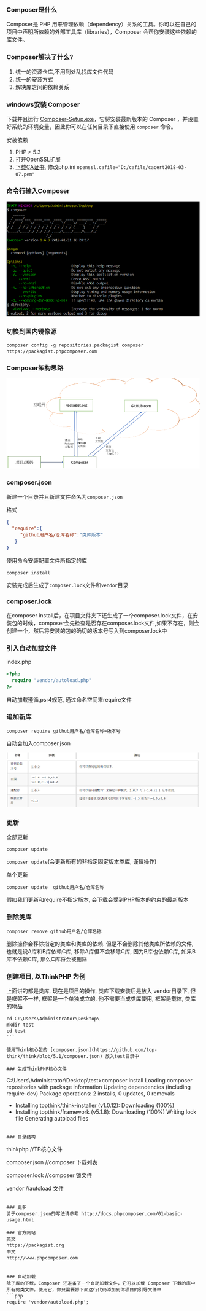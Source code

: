 ### Composer是什么
Composer是 PHP 用来管理依赖（dependency）关系的工具。你可以在自己的项目中声明所依赖的外部工具库（libraries），Composer 会帮你安装这些依赖的库文件。

### Composer解决了什么?
1. 统一的资源仓库,不用到处乱找库文件代码
2. 统一的安装方式
3. 解决库之间的依赖关系


### windows安装 Composer
下载并且运行 [Composer-Setup.exe](https://getcomposer.org/Composer-Setup.exe)，它将安装最新版本的 Composer ，并设置好系统的环境变量，因此你可以在任何目录下直接使用 `composer` 命令。

安装依赖
1. PHP > 5.3
2. 打开OpenSSL扩展
3. [下载CA证书](https://curl.haxx.se/docs/caextract.html), 修改php.ini `openssl.cafile="D:/cafile/cacert2018-03-07.pem"`

### 命令行输入Composer
![](/assets/composer-1.png)

### 切换到国内镜像源
```
composer config -g repositories.packagist composer https://packagist.phpcomposer.com
```

### Composer架构思路
![](/assets/composer.png)

### composer.json
新建一个目录并且新建文件命名为`composer.json`

格式
```json
{
  "require":{
     "github用户名/仓库名称":"类库版本"
   }
}
```

使用命令安装配置文件所指定的库
```
composer install 
```

安装完成后生成了`composer.lock`文件和`vendor`目录

### composer.lock
在composer install后，在项目文件夹下还生成了一个composer.lock文件，在安装包的时候，composer会先检查是否存在composer.lock文件,如果不存在，则会创建一个，然后将安装的包的确切的版本号写入到composer.lock中

### 引入自动加载文件
index.php
```php
<?php
  require "vendor/autoload.php"
?>
```

自动加载遵循,psr4规范, 通过命名空间来require文件

### 追加新库
```
composer require github用户名/仓库名称=版本号
```
自动会加入composer.json

![](/assets/composer-2.png)

### 更新

全部更新
```
composer update 
```
`composer update`(会更新所有的非指定固定版本类库, 谨慎操作)

单个更新
```
composer update  github用户名/仓库名称
```
假如我们更新和require不指定版本, 会下载会受到PHP版本的约束的最新版本

### 删除类库
``` 
composer remove github用户名/仓库名称
```
删除操作会移除指定的类库和类库的依赖. 但是不会删除其他类库所依赖的文件, 也就是说A库和B库依赖C库,
移除A库但不会移除C库, 因为B库也依赖C库, 如果B库不依赖C库, 那么C库将会被删除

### 创建项目, 以ThinkPHP 为例
上面讲的都是类库, 现在是项目的操作, 类库下载安装后是放入 vendor目录下, 但是框架不一样, 框架是一个单独成立的, 他不需要当成类库使用, 框架是载体, 类库的物品
```
cd C:\Users\Administrator\Desktop\
mkdir test
﻿cd test
﻿```

使用Think核心包的 [composer.json](https://github.com/top-think/think/blob/5.1/composer.json) 放入test目录中

### 生成ThinkPHP核心文件
```
C:\Users\Administrator\Desktop\test>composer install
Loading composer repositories with package information
Updating dependencies (including require-dev)
Package operations: 2 installs, 0 updates, 0 removals
 - Installing topthink/think-installer (v1.0.12): Downloading (100%)
 - Installing topthink/framework (v5.1.8): Downloading (100%)
Writing lock file
Generating autoload files
```

### 目录结构

```
thinkphp        //TP核心文件

composer.json   //composer 下载列表

composer.lock   //composer 锁文件

vendor          //autoload 文件
```

### 更多
关于composer.json的写法请参考 http://docs.phpcomposer.com/01-basic-usage.html

### 官方网站
英文
https://packagist.org
中文
http://www.phpcomposer.com


### 自动加载
除了库的下载，Composer 还准备了一个自动加载文件，它可以加载 Composer 下载的库中所有的类文件。使用它，你只需要将下面这行代码添加到你项目的引导文件中
```php
require 'vendor/autoload.php';
```